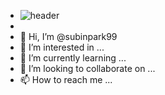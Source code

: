 - ![header](https://capsule-render.vercel.app/api?type=wavet&color=ffc0cb&height=300&section=header&text=SUBIN%20&fontSize=90)
- 
- 👋 Hi, I’m @subinpark99
- 👀 I’m interested in ...
- 🌱 I’m currently learning ...
- 💞️ I’m looking to collaborate on ...
- 📫 How to reach me ...


